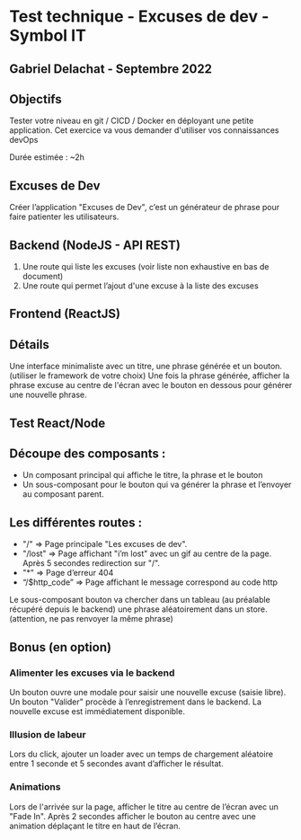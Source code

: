 # Test technique - Excuses de dev - Symbol IT
## Gabriel Delachat - Septembre 2022

## Objectifs

Tester votre niveau en git / CICD / Docker en déployant une petite application.
Cet exercice va vous demander d'utiliser vos connaissances devOps

Durée estimée : ~2h

## Excuses de Dev

Créer l’application "Excuses de Dev", c’est un générateur de phrase pour faire patienter les
utilisateurs.

## Backend (NodeJS - API REST)

1. Une route qui liste les excuses (voir liste non exhaustive en bas de document)
2. Une route qui permet l’ajout d'une excuse à la liste des excuses

## Frontend (ReactJS)

## Détails
Une interface minimaliste avec un titre, une phrase générée et un bouton.
(utiliser le framework de votre choix)
Une fois la phrase générée, afficher la phrase excuse au centre de l'écran avec le bouton en
dessous pour générer une nouvelle phrase.

## Test React/Node

## Découpe des composants :
- Un composant principal qui affiche le titre, la phrase et le bouton
- Un sous-composant pour le bouton qui va générer la phrase et l’envoyer au composant
parent.

## Les différentes routes :
- "/" => Page principale "Les excuses de dev".
- "/lost" => Page affichant "i’m lost" avec un gif au centre de la page. Après 5 secondes
redirection sur "/".
- "*" => Page d’erreur 404
- “/$http_code” => Page affichant le message correspond au code http

Le sous-composant bouton va chercher dans un tableau (au préalable récupéré depuis le
backend) une phrase aléatoirement dans un store.
(attention, ne pas renvoyer la même phrase)

## Bonus (en option)

### Alimenter les excuses via le backend
Un bouton ouvre une modale pour saisir une nouvelle excuse (saisie libre). Un bouton
"Valider" procède à l’enregistrement dans le backend.
La nouvelle excuse est immédiatement disponible.

### Illusion de labeur
Lors du click, ajouter un loader avec un temps de chargement aléatoire entre 1 seconde et 5
secondes avant d’afficher le résultat.

### Animations
Lors de l'arrivée sur la page, afficher le titre au centre de l’écran avec un "Fade In". Après 2
secondes afficher le bouton au centre avec une animation déplaçant le titre en haut de
l’écran.